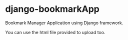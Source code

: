 # django-bookmarkApp
Bookmark Manager Application using Django framework.

You can use the html file provided to upload too.
